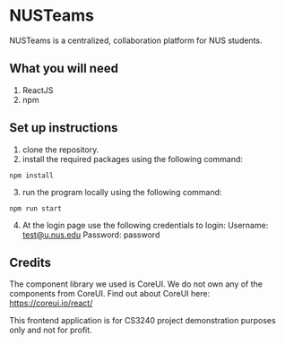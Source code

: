 # NUSTeams
NUSTeams is a centralized, collaboration platform for NUS students.

## What you will need
1) ReactJS
2) npm

## Set up instructions
1) clone the repository.
2) install the required packages using the following command:
```
npm install
```
3) run the program locally using the following command:
```
npm run start
```
4) At the login page use the following credentials to login:
Username: test@u.nus.edu
Password: password

## Credits
The component library we used is CoreUI. We do not own any of the components from CoreUI. Find out about CoreUI here: https://coreui.io/react/

This frontend application is for CS3240 project demonstration purposes only and not for profit.